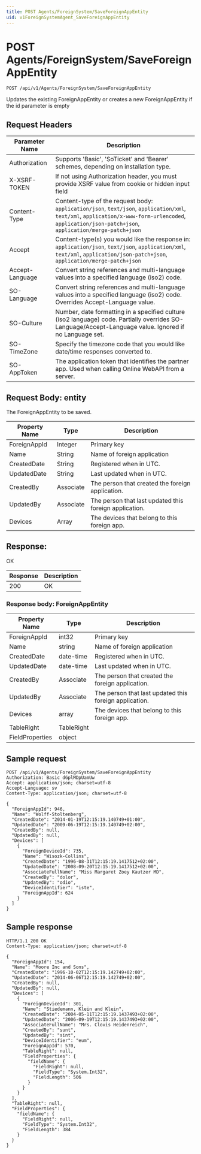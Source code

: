 ```yaml
---
title: POST Agents/ForeignSystem/SaveForeignAppEntity
uid: v1ForeignSystemAgent_SaveForeignAppEntity
---
```


# POST Agents/ForeignSystem/SaveForeignAppEntity

```http
POST /api/v1/Agents/ForeignSystem/SaveForeignAppEntity
```

Updates the existing ForeignAppEntity or creates a new ForeignAppEntity if the id parameter is empty








## Request Headers

| Parameter Name | Description |
|----------------|-------------|
| Authorization  | Supports 'Basic', 'SoTicket' and 'Bearer' schemes, depending on installation type. |
| X-XSRF-TOKEN   | If not using Authorization header, you must provide XSRF value from cookie or hidden input field |
| Content-Type | Content-type of the request body: `application/json`, `text/json`, `application/xml`, `text/xml`, `application/x-www-form-urlencoded`, `application/json-patch+json`, `application/merge-patch+json` |
| Accept         | Content-type(s) you would like the response in: `application/json`, `text/json`, `application/xml`, `text/xml`, `application/json-patch+json`, `application/merge-patch+json` |
| Accept-Language | Convert string references and multi-language values into a specified language (iso2) code. |
| SO-Language | Convert string references and multi-language values into a specified language (iso2) code. Overrides Accept-Language value. |
| SO-Culture | Number, date formatting in a specified culture (iso2 language) code. Partially overrides SO-Language/Accept-Language value. Ignored if no Language set. |
| SO-TimeZone | Specify the timezone code that you would like date/time responses converted to. |
| SO-AppToken | The application token that identifies the partner app. Used when calling Online WebAPI from a server. |

## Request Body: entity 

The ForeignAppEntity to be saved. 

| Property Name | Type |  Description |
|----------------|------|--------------|
| ForeignAppId | Integer | Primary key |
| Name | String | Name of foreign application |
| CreatedDate | String | Registered when  in UTC. |
| UpdatedDate | String | Last updated when  in UTC. |
| CreatedBy | Associate | The person that created the foreign application. |
| UpdatedBy | Associate | The person that last updated this foreign application. |
| Devices | Array | The devices that belong to this foreign app. |

## Response:

OK

| Response | Description |
|----------------|-------------|
| 200 | OK |

### Response body: ForeignAppEntity

| Property Name | Type |  Description |
|----------------|------|--------------|
| ForeignAppId | int32 | Primary key |
| Name | string | Name of foreign application |
| CreatedDate | date-time | Registered when  in UTC. |
| UpdatedDate | date-time | Last updated when  in UTC. |
| CreatedBy | Associate | The person that created the foreign application. |
| UpdatedBy | Associate | The person that last updated this foreign application. |
| Devices | array | The devices that belong to this foreign app. |
| TableRight | TableRight |  |
| FieldProperties | object |  |

## Sample request

```http!
POST /api/v1/Agents/ForeignSystem/SaveForeignAppEntity
Authorization: Basic dGplMDpUamUw
Accept: application/json; charset=utf-8
Accept-Language: sv
Content-Type: application/json; charset=utf-8

{
  "ForeignAppId": 946,
  "Name": "Wolff-Stoltenberg",
  "CreatedDate": "2014-01-19T12:15:19.140749+01:00",
  "UpdatedDate": "2009-06-19T12:15:19.140749+02:00",
  "CreatedBy": null,
  "UpdatedBy": null,
  "Devices": [
    {
      "ForeignDeviceId": 735,
      "Name": "Wisozk-Collins",
      "CreatedDate": "1996-08-31T12:15:19.1417512+02:00",
      "UpdatedDate": "2008-09-20T12:15:19.1417512+02:00",
      "AssociateFullName": "Miss Margaret Zoey Kautzer MD",
      "CreatedBy": "dolor",
      "UpdatedBy": "odio",
      "DeviceIdentifier": "iste",
      "ForeignAppId": 624
    }
  ]
}
```

## Sample response

```http_
HTTP/1.1 200 OK
Content-Type: application/json; charset=utf-8

{
  "ForeignAppId": 154,
  "Name": "Moore Inc and Sons",
  "CreatedDate": "1996-10-02T12:15:19.142749+02:00",
  "UpdatedDate": "2014-06-06T12:15:19.142749+02:00",
  "CreatedBy": null,
  "UpdatedBy": null,
  "Devices": [
    {
      "ForeignDeviceId": 301,
      "Name": "Stiedemann, Klein and Klein",
      "CreatedDate": "2004-05-11T12:15:19.1437493+02:00",
      "UpdatedDate": "2006-09-19T12:15:19.1437493+02:00",
      "AssociateFullName": "Mrs. Clovis Heidenreich",
      "CreatedBy": "sunt",
      "UpdatedBy": "sint",
      "DeviceIdentifier": "eum",
      "ForeignAppId": 570,
      "TableRight": null,
      "FieldProperties": {
        "fieldName": {
          "FieldRight": null,
          "FieldType": "System.Int32",
          "FieldLength": 506
        }
      }
    }
  ],
  "TableRight": null,
  "FieldProperties": {
    "fieldName": {
      "FieldRight": null,
      "FieldType": "System.Int32",
      "FieldLength": 384
    }
  }
}
```
